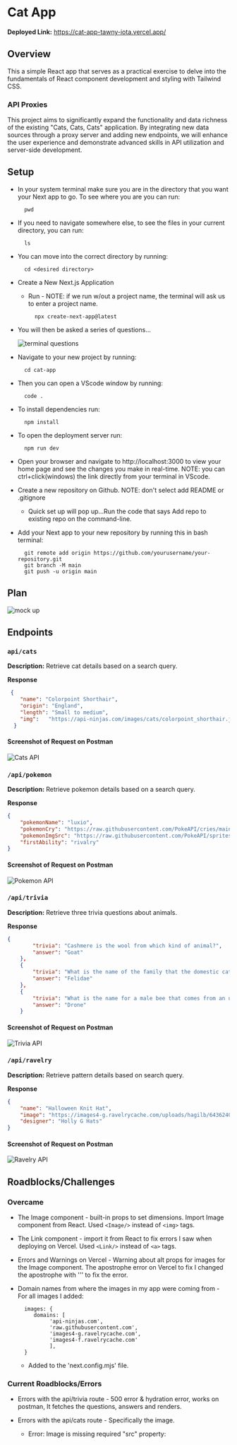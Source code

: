 # Cat App  

**Deployed Link:**  <https://cat-app-tawny-iota.vercel.app/>

## Overview

This a simple React app that serves as a practical exercise to delve into the fundamentals of React component development and styling with Tailwind CSS.   

### API Proxies

This project aims to significantly expand the functionality and data richness of the existing "Cats, Cats, Cats" application. By integrating new data sources through a proxy server and adding new endpoints, we will enhance the user experience and demonstrate advanced skills in API utilization and server-side development.

## Setup

- In your system terminal make sure you are in the directory that you want your Next app to go. To see where you are you can run:

        pwd

- If you need to navigate somewhere else, to see the files in your current directory, you can run:

        ls

- You can move into the correct directory by running:

        cd <desired directory>

- Create a New Next.js Application
    * Run - NOTE: if we run w/out a project name, the terminal will ask us to enter a project name. 

            npx create-next-app@latest
    
- You will then be asked a series of questions...

    ![terminal questions](<nextQuestions.png>)

- Navigate to your new project by running:

        cd cat-app

- Then you can open a VScode window by running: 

        code .

- To install dependencies run:

        npm install

- To open the deployment server run:

        npm run dev

- Open your browser and navigate to http://localhost:3000 to view your home page and see the changes you make in        real-time. NOTE: you can ctrl+click(windows) the link directly from your terminal in VScode.

- Create a new repository on Github. NOTE: don't select add README or .gitignore
    * Quick set up will pop up...Run the code that says Add repo to existing repo on the command-line. 

- Add your Next app to your new repository by running this in bash terminal:

        git remote add origin https://github.com/yourusername/your-repository.git
        git branch -M main
        git push -u origin main

## Plan

![mock up](<mockUp.png>)

## Endpoints

### `api/cats`

**Description:** Retrieve cat details based on a search query.

**Response**
```json
 {
    "name": "Colorpoint Shorthair",
    "origin": "England",
    "length": "Small to medium",
    "img":   "https://api-ninjas.com/images/cats/colorpoint_shorthair.jpg"
  }
```
#### Screenshot of Request on Postman

![Cats API](<./public/catsApi.png>)

### `/api/pokemon`

**Description:** Retrieve pokemon details based on a search query.

**Response**
```json
{
    "pokemonName": "luxio",
    "pokemonCry": "https://raw.githubusercontent.com/PokeAPI/cries/main/cries/pokemon/latest/404.ogg",
    "pokemonImgSrc": "https://raw.githubusercontent.com/PokeAPI/sprites/master/sprites/pokemon/404.png",
    "firstAbility": "rivalry"
}
```
#### Screenshot of Request on Postman

![Pokemon API](<./public/pokemonApi.png>)

### `/api/trivia`

**Description:** Retrieve three trivia questions about animals.

**Response**
```json
{
        "trivia": "Cashmere is the wool from which kind of animal?",
        "answer": "Goat"
    },
    {
        "trivia": "What is the name of the family that the domestic cat is a member of?",
        "answer": "Felidae"
    },
    {
        "trivia": "What is the name for a male bee that comes from an unfertilized egg?",
        "answer": "Drone"
    }
```
#### Screenshot of Request on Postman

![Trivia API](<./public/triviaApi.png>)

### `/api/ravelry`

**Description:** Retrieve pattern details based on search query.

**Response**
```json
{
    "name": "Halloween Knit Hat",
    "image": "https://images4-g.ravelrycache.com/uploads/hagilb/643624072/halloween-front_medium.jpg",
    "designer": "Holly G Hats"
}
```
#### Screenshot of Request on Postman

![Ravelry API](<./public/ravelryApi.png>)

## Roadblocks/Challenges

### Overcame

- The Image component - built-in props to set dimensions. Import Image component from React. Used `<Image/>` instead of `<img>` tags.

- The Link component - import it from React to fix errors I saw when deploying on Vercel. Used `<Link/>` instead of `<a>` tags.

- Errors and Warnings on Vercel - Warning about alt props for images for the Image component. The apostrophe error on Vercel to fix I changed the apostrophe with '&apos;' to fix the error.

- Domain names from where the images in my app were coming from  - For all images I added:

        images: {
           domains: [
                'api-ninjas.com', 
                'raw.githubusercontent.com', 
                'images4-g.ravelrycache.com', 
                'images4-f.ravelrycache.com'
                ], 
        }

  * Added to the 'next.config.mjs' file. 

### Current Roadblocks/Errors

- Errors with the api/trivia route - 500 error & hydration error, works on postman, It fetches the questions, answers and renders.

- Errors with the api/cats route - Specifically the image. 

  * Error: 
        Image is missing required "src" property: 
        
